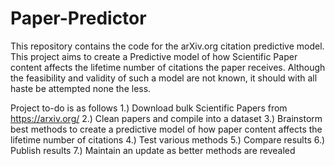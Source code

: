 # Paper-Predictor
This repository contains the code for the arXiv.org citation predictive model. 
This project aims to create a Predictive model of how Scientific Paper content affects the lifetime number of citations the paper receives. Although the feasibility and validity of such a model are not known, it should with all haste be attempted none the less.

Project to-do is as follows 
1.) Download bulk Scientific Papers from https://arxiv.org/ 
2.) Clean papers and compile into a dataset 
3.) Brainstorm best methods to create a predictive model of how paper content affects the lifetime number of citations 
4.) Test various methods 
5.) Compare results 
6.) Publish results 
7.) Maintain an update as better methods are revealed

